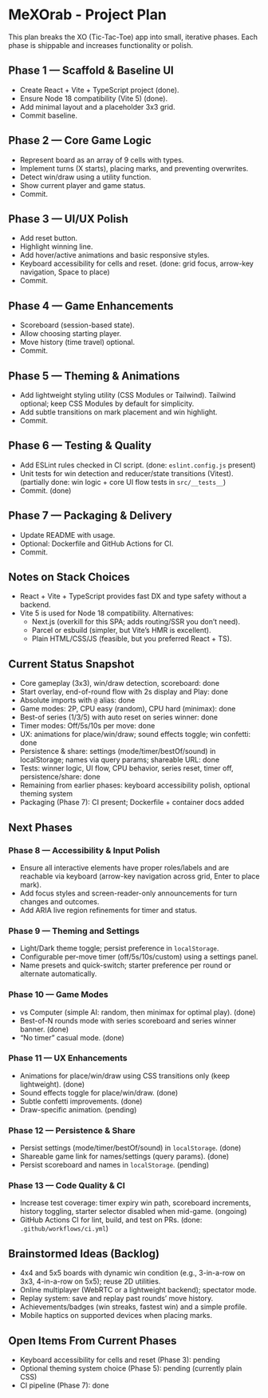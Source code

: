 # MeXOrab - Project Plan

This plan breaks the XO (Tic-Tac-Toe) app into small, iterative phases. Each phase is shippable and increases functionality or polish.

## Phase 1 — Scaffold & Baseline UI
- Create React + Vite + TypeScript project (done).
- Ensure Node 18 compatibility (Vite 5) (done).
- Add minimal layout and a placeholder 3x3 grid.
- Commit baseline.

## Phase 2 — Core Game Logic
- Represent board as an array of 9 cells with types.
- Implement turns (X starts), placing marks, and preventing overwrites.
- Detect win/draw using a utility function.
- Show current player and game status.
- Commit.

## Phase 3 — UI/UX Polish
- Add reset button.
- Highlight winning line.
- Add hover/active animations and basic responsive styles.
- Keyboard accessibility for cells and reset. (done: grid focus, arrow-key navigation, Space to place)
- Commit.

## Phase 4 — Game Enhancements
- Scoreboard (session-based state).
- Allow choosing starting player.
- Move history (time travel) optional.
- Commit.

## Phase 5 — Theming & Animations
- Add lightweight styling utility (CSS Modules or Tailwind). Tailwind optional; keep CSS Modules by default for simplicity.
- Add subtle transitions on mark placement and win highlight.
- Commit.

## Phase 6 — Testing & Quality
- Add ESLint rules checked in CI script. (done: `eslint.config.js` present)
- Unit tests for win detection and reducer/state transitions (Vitest). (partially done: win logic + core UI flow tests in `src/__tests__`)
- Commit. (done)

## Phase 7 — Packaging & Delivery
- Update README with usage.
- Optional: Dockerfile and GitHub Actions for CI.
- Commit.

## Notes on Stack Choices
- React + Vite + TypeScript provides fast DX and type safety without a backend.
- Vite 5 is used for Node 18 compatibility. Alternatives:
  - Next.js (overkill for this SPA; adds routing/SSR you don’t need).
  - Parcel or esbuild (simpler, but Vite’s HMR is excellent).
  - Plain HTML/CSS/JS (feasible, but you preferred React + TS).

## Current Status Snapshot
- Core gameplay (3x3), win/draw detection, scoreboard: done
- Start overlay, end-of-round flow with 2s display and Play: done
- Absolute imports with `@` alias: done
- Game modes: 2P, CPU easy (random), CPU hard (minimax): done
- Best-of series (1/3/5) with auto reset on series winner: done
- Timer modes: Off/5s/10s per move: done
- UX: animations for place/win/draw; sound effects toggle; win confetti: done
- Persistence & share: settings (mode/timer/bestOf/sound) in localStorage; names via query params; shareable URL: done
- Tests: winner logic, UI flow, CPU behavior, series reset, timer off, persistence/share: done
- Remaining from earlier phases: keyboard accessibility polish, optional theming system
- Packaging (Phase 7): CI present; Dockerfile + container docs added

## Next Phases

### Phase 8 — Accessibility & Input Polish
- Ensure all interactive elements have proper roles/labels and are reachable via keyboard (arrow-key navigation across grid, Enter to place mark).
- Add focus styles and screen-reader-only announcements for turn changes and outcomes.
- Add ARIA live region refinements for timer and status.

### Phase 9 — Theming and Settings
- Light/Dark theme toggle; persist preference in `localStorage`.
- Configurable per-move timer (off/5s/10s/custom) using a settings panel.
- Name presets and quick-switch; starter preference per round or alternate automatically.

### Phase 10 — Game Modes
- vs Computer (simple AI: random, then minimax for optimal play). (done)
- Best-of-N rounds mode with series scoreboard and series winner banner. (done)
- “No timer” casual mode. (done)

### Phase 11 — UX Enhancements
- Animations for place/win/draw using CSS transitions only (keep lightweight). (done)
- Sound effects toggle for place/win/draw. (done)
- Subtle confetti improvements. (done)
- Draw-specific animation. (pending)

### Phase 12 — Persistence & Share
- Persist settings (mode/timer/bestOf/sound) in `localStorage`. (done)
- Shareable game link for names/settings (query params). (done)
- Persist scoreboard and names in `localStorage`. (pending)

### Phase 13 — Code Quality & CI
- Increase test coverage: timer expiry win path, scoreboard increments, history toggling, starter selector disabled when mid-game. (ongoing)
- GitHub Actions CI for lint, build, and test on PRs. (done: `.github/workflows/ci.yml`)

## Brainstormed Ideas (Backlog)
- 4x4 and 5x5 boards with dynamic win condition (e.g., 3-in-a-row on 3x3, 4-in-a-row on 5x5); reuse 2D utilities.
- Online multiplayer (WebRTC or a lightweight backend); spectator mode.
- Replay system: save and replay past rounds’ move history.
- Achievements/badges (win streaks, fastest win) and a simple profile.
- Mobile haptics on supported devices when placing marks.

## Open Items From Current Phases
- Keyboard accessibility for cells and reset (Phase 3): pending
- Optional theming system choice (Phase 5): pending (currently plain CSS)
- CI pipeline (Phase 7): done
